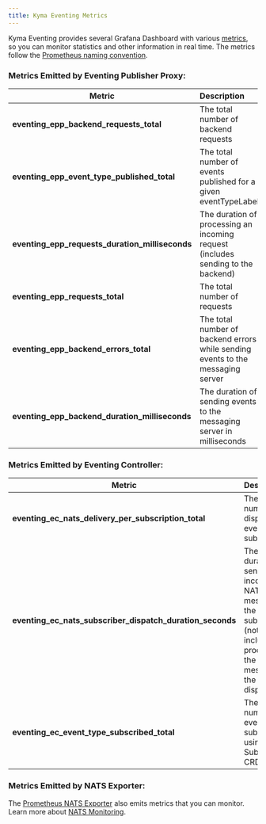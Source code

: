 ```yaml
---
title: Kyma Eventing Metrics
---
```


Kyma Eventing provides several Grafana Dashboard with various [metrics](./evnt-02-eventing-metrics.md), so you can monitor statistics and other information in real time.
The metrics follow the [Prometheus naming convention](https://prometheus.io/docs/practices/naming/).

### Metrics Emitted by Eventing Publisher Proxy:

| Metric                                          | Description                                                                      |
| ----------------------------------------------- | :------------------------------------------------------------------------------- |
| **eventing_epp_backend_requests_total**         | The total number of backend requests                                             |
| **eventing_epp_event_type_published_total**     | The total number of events published for a given eventTypeLabel                  |
| **eventing_epp_requests_duration_milliseconds** | The duration of processing an incoming request (includes sending to the backend) |
| **eventing_epp_requests_total**                 | The total number of requests                                                     |
| **eventing_epp_backend_errors_total**           | The total number of backend errors while sending events to the messaging server  |
| **eventing_epp_backend_duration_milliseconds**  | The duration of sending events to the messaging server in milliseconds           |

### Metrics Emitted by Eventing Controller:

| Metric                                                    | Description                                                                                                                 |
| --------------------------------------------------------- | :-------------------------------------------------------------------------------------------------------------------------- |
| **eventing_ec_nats_delivery_per_subscription_total**      | The total number of dispatched events per subscription                                                                      |
| **eventing_ec_nats_subscriber_dispatch_duration_seconds** | The duration of sending an incoming NATS message to the subscriber (not including processing the message in the dispatcher) |
| **eventing_ec_event_type_subscribed_total**               | The total number of eventTypes subscribed using the Subscription CRD                                                        |

### Metrics Emitted by NATS Exporter:

The [Prometheus NATS Exporter](https://github.com/nats-io/prometheus-nats-exporter) also emits metrics that you can monitor. Learn more about [NATS Monitoring](https://docs.nats.io/running-a-nats-service/configuration/monitoring#jetstream-information).
